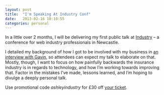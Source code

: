 ```yaml
---
layout: post
title:  "I'm Speaking At Industry Conf"
date:   2013-02-16 10:10:55
categories: personal
---
```


<p>In a little over 2 months, I will be delivering my first public talk at <a title="Industry Conf" href="http://industryconf.com/">Industry</a> – a conference for web industry professionals in Newcastle.</p>
<p>I detailed my background of how I got to be involved with my business in <a title="Interview with Ashley Baxter" href="http://blog.industryconf.com/interview-with-ashley-baxter/">an interview with Gavin</a>, so attendees can expect my talk to elaborate on that. Mostly, though, I want to focus on how painfully backwards the insurance industry is in regards to technology, and how I&#8217;m working towards improving that. Factor in the mistakes I&#8217;ve made, lessons learned, and I&#8217;m hoping to divulge a deeply personal talk.</p>
<p>Use promotional code <em>ashleyindustry</em> for £30 off <a title="Industry Conf tickets" href="http://industryconf.eventbrite.co.uk/">your ticket</a>.</p>